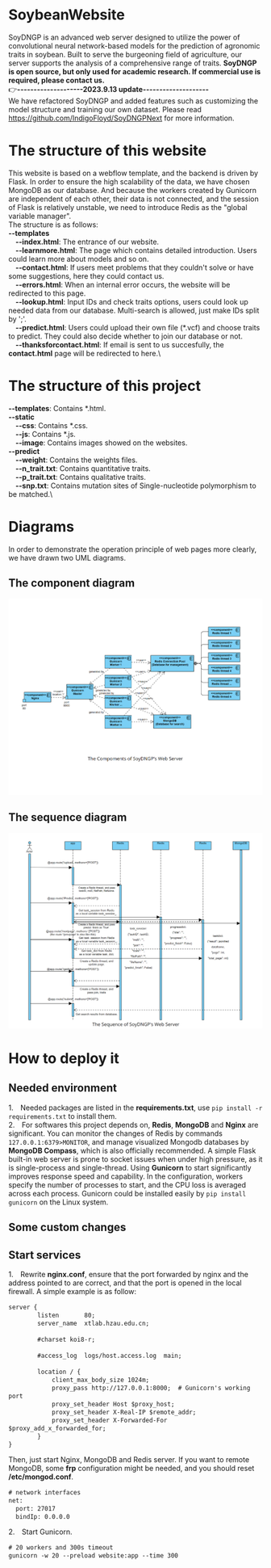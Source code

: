 # SoybeanWebsite
SoyDNGP is an advanced web server designed to utilize the power of convolutional neural network-based models for the prediction of agronomic traits in soybean. Built to serve the burgeoning field of agriculture, our server supports the analysis of a comprehensive range of traits. **SoyDNGP is open source, but only used for academic research. If commercial use is required, please contact us.**\
👉**--------------------2023.9.13 update--------------------**\
We have refactored SoyDNGP and added features such as customizing the model structure and training our own dataset. Please read https://github.com/IndigoFloyd/SoyDNGPNext for more information.
# The structure of this website
This website is based on a webflow template, and the backend is driven by Flask. In order to ensure the high scalability of the data, we have chosen MongoDB as our database. And because the workers created by Gunicorn are independent of each other, their data is not connected, and the session of Flask is relatively unstable, we need to introduce Redis as the "global variable manager".\
The structure is as follows:\
**--templates**\
&emsp;**--index.html**: The entrance of our website.\
&emsp;**--learnmore.html**: The page which contains detailed introduction. Users could learn more about models and so on.\
&emsp;**--contact.html**: If users meet problems that they couldn't solve or have some suggestions, here they could contact us.\
&emsp;**--errors.html**: When an internal error occurs, the website will be redirected to this page.\
&emsp;**--lookup.html**: Input IDs and check traits options, users could look up needed data from our database. Multi-search is allowed, just make IDs split by ';'.\
&emsp;**--predict.html**: Users could upload their own file (\*.vcf) and choose traits to predict. They could also decide whether to join our database or not.\
&emsp;**--thanksforcontact.html**: If email is sent to us succesfully, the **contact.html** page will be redirected to here.\
# The structure of this project
**--templates**: Contains \*.html.\
**--static**\
&emsp;**--css**: Contains \*.css.\
&emsp;**--js**: Contains \*.js.\
&emsp;**--image**: Contains images showed on the websites.\
**--predict**\
&emsp;**--weight**: Contains the weights files.\
&emsp;**--n_trait.txt**: Contains quantitative traits.\
&emsp;**--p_trait.txt**: Contains qualitative traits.\
&emsp;**--snp.txt**: Contains mutation sites of Single-nucleotide polymorphism to be matched.\
# Diagrams
In order to demonstrate the operation principle of web pages more clearly, we have drawn two UML diagrams.
## The component diagram
![image](https://github.com/IndigoFloyd/SoybeanWebsite/blob/main/Component%20Diagram.png)
## The sequence diagram
![image](https://github.com/IndigoFloyd/SoybeanWebsite/blob/main/Sequence%20Diagram.png)
# How to deploy it
## Needed environment
1.&emsp;Needed packages are listed in the **requirements.txt**, use ```pip install -r requirements.txt``` to install them.\
2.&emsp;For softwares this project depends on, **Redis**, **MongoDB** and **Nginx** are significant. You can monitor the changes of Redis by commands ```127.0.0.1:6379>MONITOR```, and manage visualized Mongodb databases by **MongoDB Compass**, which is also officially recommended. A simple Flask built-in web server is prone to socket issues when under high pressure, as it is single-process and single-thread. Using **Gunicorn** to start significantly improves response speed and capability. In the configuration, workers specify the number of processes to start, and the CPU loss is averaged across each process. Gunicorn could be installed easily by ```pip install gunicorn``` on the Linux system.
## Some custom changes
## Start services
1.&emsp;Rewrite **nginx.conf**, ensure that the port forwarded by nginx and the address pointed to are correct, and that the port is opened in the local firewall. A simple example is as follow:
```
server {
        listen       80;
        server_name  xtlab.hzau.edu.cn;

        #charset koi8-r;

        #access_log  logs/host.access.log  main;

        location / {
            client_max_body_size 1024m;
            proxy_pass http://127.0.0.1:8000;  # Gunicorn's working port
            proxy_set_header Host $proxy_host;
            proxy_set_header X-Real-IP $remote_addr;
            proxy_set_header X-Forwarded-For $proxy_add_x_forwarded_for;
        }
}
```
Then, just start Nginx, MongoDB and Redis server. If you want to remote MongoDB, some **frp** configuration might be needed, and you should reset **/etc/mongod.conf**.
```
# network interfaces
net:
  port: 27017
  bindIp: 0.0.0.0
```
2.&emsp;Start Gunicorn.
```
# 20 workers and 300s timeout
gunicorn -w 20 --preload website:app --time 300
```

